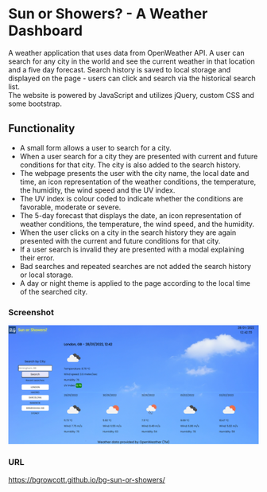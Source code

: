 # Sun or Showers? - A Weather Dashboard

A weather application that uses data from OpenWeather API. 
A user can search for any city in the world and see the current weather in that location and a five day forecast. 
Search history is saved to local storage and displayed on the page - 
users can click and search via the historical search list.  
The website is powered by JavaScript and utilizes jQuery, custom CSS and some bootstrap.

## Functionality

- A small form allows a user to search for a city.
- When a user search for a city they are presented with current and future conditions for that city.
The city is also added to the search history.
- The webpage presents the user with the city name, the local date and time, an icon representation of the weather conditions, the temperature, the humidity, the wind speed and the UV index.
- The UV index is colour coded to indicate whether the conditions are favorable, moderate or severe.
- The 5-day forecast that displays the date, an icon representation of weather conditions, the temperature, the wind speed, and the humidity.
- When the user clicks on a city in the search history they are again presented with the current and future conditions for that city.
- If a user search is invalid they are presented with a modal explaining their error.
- Bad searches and repeated searches are not added the search history or local storage.
- A day or night theme is applied to the page according to the local time of the searched city.

### Screenshot

![Screenshot of the deployed application.](assets/images/sun-or-showers-screenshot.png)

### URL

https://bgrowcott.github.io/bg-sun-or-showers/


